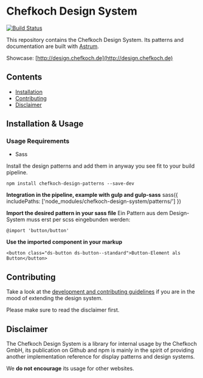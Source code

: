 # Chefkoch Design System
[![Build Status](https://travis-ci.org/chefkoch-dev/design-system.svg?branch=master)](https://travis-ci.org/chefkoch-dev/design-system)

This repository contains the Chefkoch Design System. 
Its patterns and documentation are built with
[Astrum](http://astrum.nodividestudio.com/).

Showcase: [http://design.chefkoch.de](http://design.chefkoch.de)

## Contents
* [Installation](#installation)
* [Contributing](#contributing)
* [Disclaimer](#disclaimer)

## Installation & Usage

### Usage Requirements
* Sass

Install the design patterns and add them in anyway you see fit to
your build pipeline.

    npm install chefkoch-design-patterns --save-dev

**Integration in the pipeline, example with gulp and gulp-sass**
    sass({
        includePaths: ['node_modules/chefkoch-design-system/patterns/']
    })

**Import the desired pattern in your sass file**
Ein Pattern aus dem Design-System muss erst per scss eingebunden werden:

    @import 'button/button'

**Use the imported component in your markup**

    <button class="ds-button ds-button--standard">Button-Element als Button</button>


## Contributing
Take a look at the [development and contributing guidelines](CONTRIBUTING.md) if you are in the
mood of extending the design system.

Please make sure to read the disclaimer first.

## Disclaimer
The Chefkoch Design System is a library for internal usage by the Chefkoch GmbH, its publication on Github and npm
 is mainly in the spirit of providing another implementation reference for display patterns and design systems.

We **do not encourage** its usage for other websites.